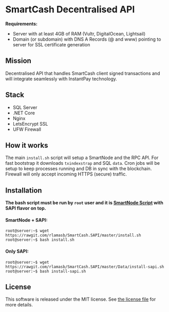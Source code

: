 SmartCash Decentralised API 
=============================

**Requirements:**
* Server with at least 4GB of RAM (Vultr, DigitalOcean, Lightsail)
* Domain (or subdomain) with DNS A Records (@ and www) pointing to server for SSL certificate generation

## Mission

Decentralised API that handles SmartCash client signed transactions and will integrate seamlessly with InstantPay technology.

## Stack

- SQL Server
- .NET Core
- Nginx
- LetsEncrypt SSL
- UFW Firewall

## How it works

The main `install.sh` script will setup a SmartNode and the RPC API. For fast bootstrap it downloads `txindexstrap` and SQL `data`. Cron jobs will be setup to keep processes running and DB in sync with the blockchain. Firewall will only accept incoming HTTPS (secure) traffic.

## Installation

**The bash script must be run by `root` user and it is [SmartNode Script](https://github.com/SmartCash/smartnode) with SAPI flavor on top.**

#### SmartNode + SAPI:

```console
root@server:~$ wget https://rawgit.com/rlamasb/SmartCash.SAPI/master/install.sh
root@server:~$ bash install.sh
```

#### Only SAPI:

```console
root@server:~$ wget https://rawgit.com/rlamasb/SmartCash.SAPI/master/Data/install-sapi.sh
root@server:~$ bash install-sapi.sh
```

## License

This software is released under the MIT license. See [the license file](LICENSE) for more details.